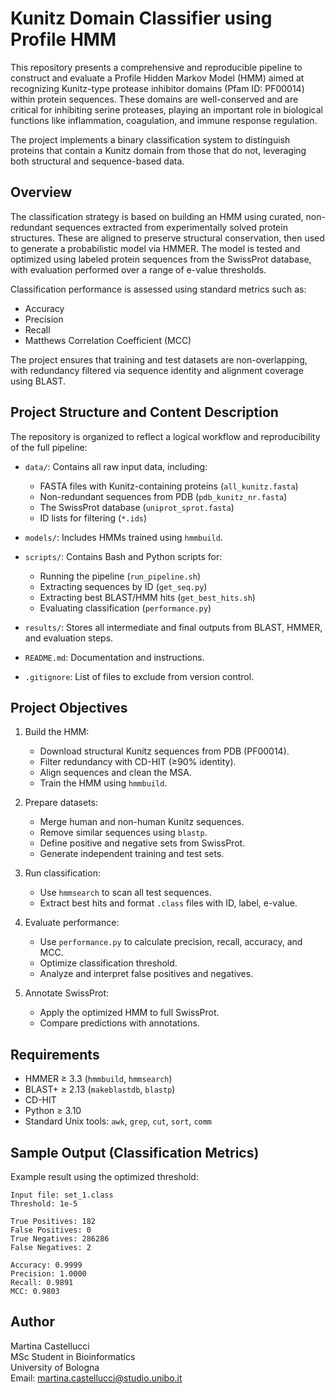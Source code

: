
# Kunitz Domain Classifier using Profile HMM

This repository presents a comprehensive and reproducible pipeline to construct and evaluate a Profile Hidden Markov Model (HMM) aimed at recognizing Kunitz-type protease inhibitor domains (Pfam ID: PF00014) within protein sequences. These domains are well-conserved and are critical for inhibiting serine proteases, playing an important role in biological functions like inflammation, coagulation, and immune response regulation.

The project implements a binary classification system to distinguish proteins that contain a Kunitz domain from those that do not, leveraging both structural and sequence-based data.

## Overview

The classification strategy is based on building an HMM using curated, non-redundant sequences extracted from experimentally solved protein structures. These are aligned to preserve structural conservation, then used to generate a probabilistic model via HMMER. The model is tested and optimized using labeled protein sequences from the SwissProt database, with evaluation performed over a range of e-value thresholds.

Classification performance is assessed using standard metrics such as:
- Accuracy
- Precision
- Recall
- Matthews Correlation Coefficient (MCC)

The project ensures that training and test datasets are non-overlapping, with redundancy filtered via sequence identity and alignment coverage using BLAST.

## Project Structure and Content Description

The repository is organized to reflect a logical workflow and reproducibility of the full pipeline:

- `data/`: Contains all raw input data, including:
  - FASTA files with Kunitz-containing proteins (`all_kunitz.fasta`)
  - Non-redundant sequences from PDB (`pdb_kunitz_nr.fasta`)
  - The SwissProt database (`uniprot_sprot.fasta`)
  - ID lists for filtering (`*.ids`)

- `models/`: Includes HMMs trained using `hmmbuild`.

- `scripts/`: Contains Bash and Python scripts for:
  - Running the pipeline (`run_pipeline.sh`)
  - Extracting sequences by ID (`get_seq.py`)
  - Extracting best BLAST/HMM hits (`get_best_hits.sh`)
  - Evaluating classification (`performance.py`)

- `results/`: Stores all intermediate and final outputs from BLAST, HMMER, and evaluation steps.

- `README.md`: Documentation and instructions.

- `.gitignore`: List of files to exclude from version control.

## Project Objectives

1. Build the HMM:
   - Download structural Kunitz sequences from PDB (PF00014).
   - Filter redundancy with CD-HIT (≥90% identity).
   - Align sequences and clean the MSA.
   - Train the HMM using `hmmbuild`.

2. Prepare datasets:
   - Merge human and non-human Kunitz sequences.
   - Remove similar sequences using `blastp`.
   - Define positive and negative sets from SwissProt.
   - Generate independent training and test sets.

3. Run classification:
   - Use `hmmsearch` to scan all test sequences.
   - Extract best hits and format `.class` files with ID, label, e-value.

4. Evaluate performance:
   - Use `performance.py` to calculate precision, recall, accuracy, and MCC.
   - Optimize classification threshold.
   - Analyze and interpret false positives and negatives.

5. Annotate SwissProt:
   - Apply the optimized HMM to full SwissProt.
   - Compare predictions with annotations.

## Requirements

- HMMER ≥ 3.3 (`hmmbuild`, `hmmsearch`)
- BLAST+ ≥ 2.13 (`makeblastdb`, `blastp`)
- CD-HIT
- Python ≥ 3.10
- Standard Unix tools: `awk`, `grep`, `cut`, `sort`, `comm`

## Sample Output (Classification Metrics)

Example result using the optimized threshold:

```
Input file: set_1.class
Threshold: 1e-5

True Positives: 182
False Positives: 0
True Negatives: 286286
False Negatives: 2

Accuracy: 0.9999
Precision: 1.0000
Recall: 0.9891
MCC: 0.9803
```

## Author

Martina Castellucci  
MSc Student in Bioinformatics  
University of Bologna  
Email: martina.castellucci@studio.unibo.it
